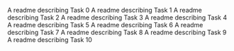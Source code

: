 A readme describing Task 0
A readme describing Task 1
A readme describing Task 2
A readme describing Task 3
A readme describing Task 4
A readme describing Task 5
A readme describing Task 6
A readme describing Task 7
A readme describing Task 8
A readme describing Task 9
A readme describing Task 10
